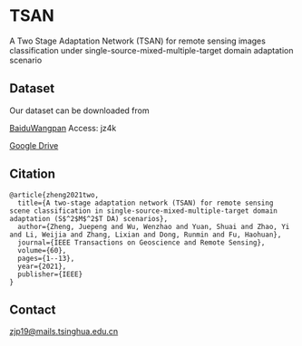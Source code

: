 # TSAN
A Two Stage Adaptation Network (TSAN) for remote sensing images classification under single-source-mixed-multiple-target domain adaptation scenario


## Dataset

Our dataset can be downloaded from 

[BaiduWangpan](https://pan.baidu.com/s/1QWQNFsPQ_TJyt-F7mP7UYg) Access: jz4k

[Google Drive](https://drive.google.com/file/d/1UoA8FVFYk6iwzekGpTUNN98D4Mmxrdvb/view?usp=sharing)


## Citation

```
@article{zheng2021two,
  title={A two-stage adaptation network (TSAN) for remote sensing scene classification in single-source-mixed-multiple-target domain adaptation (S$^2$M$^2$T DA) scenarios},
  author={Zheng, Juepeng and Wu, Wenzhao and Yuan, Shuai and Zhao, Yi and Li, Weijia and Zhang, Lixian and Dong, Runmin and Fu, Haohuan},
  journal={IEEE Transactions on Geoscience and Remote Sensing},
  volume={60},
  pages={1--13},
  year={2021},
  publisher={IEEE}
}
```


## Contact
zjp19@mails.tsinghua.edu.cn

